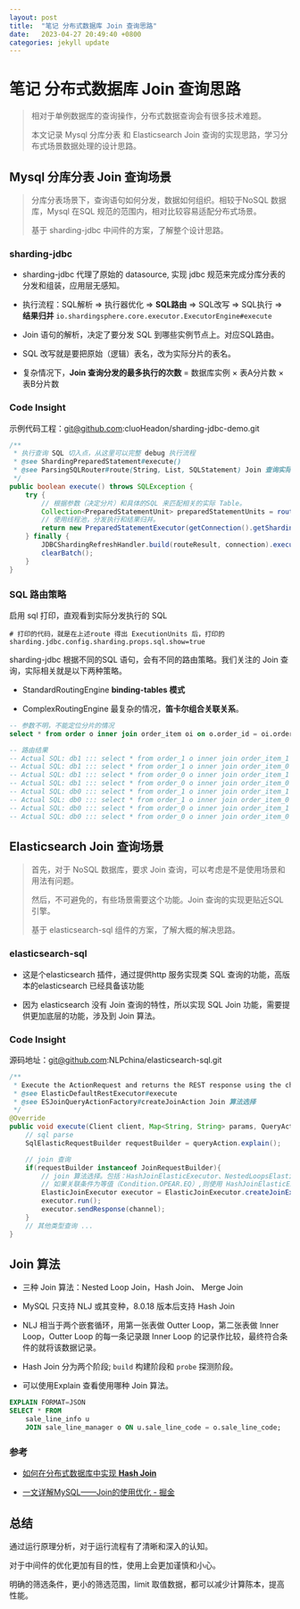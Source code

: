 ```yaml
---
layout: post
title:  "笔记 分布式数据库 Join 查询思路"
date:   2023-04-27 20:49:40 +0800
categories: jekyll update
---
```


# 笔记 分布式数据库 Join 查询思路

> 相对于单例数据库的查询操作，分布式数据查询会有很多技术难题。
> 
> 本文记录 Mysql 分库分表 和 Elasticsearch Join 查询的实现思路，学习分布式场景数据处理的设计思路。

## Mysql 分库分表 Join 查询场景

> 分库分表场景下，查询语句如何分发，数据如何组织。相较于NoSQL 数据库，Mysql 在SQL 规范的范围内，相对比较容易适配分布式场景。
> 
> 基于 sharding-jdbc 中间件的方案，了解整个设计思路。

### sharding-jdbc

- sharding-jdbc 代理了原始的 datasource, 实现 jdbc 规范来完成分库分表的分发和组装，应用层无感知。

- 执行流程：SQL解析 => 执行器优化 => **SQL路由** => SQL改写 => SQL执行 => **结果归并** `io.shardingsphere.core.executor.ExecutorEngine#execute`

- Join 语句的解析，决定了要分发 SQL 到哪些实例节点上。对应SQL路由。

- SQL 改写就是要把原始（逻辑）表名，改为实际分片的表名。

- 复杂情况下，**Join 查询分发的最多执行的次数** = 数据库实例 × 表A分片数 × 表B分片数

### Code Insight

示例代码工程：git@github.com:cluoHeadon/sharding-jdbc-demo.git

```java
/**
 * 执行查询 SQL 切入点，从这里可以完整 debug 执行流程
 * @see ShardingPreparedStatement#execute()
 * @see ParsingSQLRouter#route(String, List, SQLStatement) Join 查询实际涉及哪些表，就是在路由规则里匹配得出来的。
 */
public boolean execute() throws SQLException {
    try {
        // 根据参数（决定分片）和具体的SQL 来匹配相关的实际 Table。
        Collection<PreparedStatementUnit> preparedStatementUnits = route();
        // 使用线程池，分发执行和结果归并。
        return new PreparedStatementExecutor(getConnection().getShardingContext().getExecutorEngine(), routeResult.getSqlStatement().getType(), preparedStatementUnits).execute();
    } finally {
        JDBCShardingRefreshHandler.build(routeResult, connection).execute();
        clearBatch();
    }
}
```

### SQL 路由策略

启用 sql 打印，直观看到实际分发执行的 SQL

```properties
# 打印的代码，就是在上述route 得出 ExecutionUnits 后，打印的
sharding.jdbc.config.sharding.props.sql.show=true
```

sharding-jdbc 根据不同的SQL 语句，会有不同的路由策略。我们关注的 Join 查询，实际相关就是以下两种策略。

- StandardRoutingEngine **binding-tables 模式**

- ComplexRoutingEngine 最复杂的情况，**笛卡尔组合关联关系**。

```sql
-- 参数不明，不能定位分片的情况
select * from order o inner join order_item oi on o.order_id = oi.order_id 

-- 路由结果
-- Actual SQL: db1 ::: select * from order_1 o inner join order_item_1 oi on o.order_id = oi.order_id 
-- Actual SQL: db1 ::: select * from order_1 o inner join order_item_0 oi on o.order_id = oi.order_id 
-- Actual SQL: db1 ::: select * from order_0 o inner join order_item_1 oi on o.order_id = oi.order_id 
-- Actual SQL: db1 ::: select * from order_0 o inner join order_item_0 oi on o.order_id = oi.order_id 
-- Actual SQL: db0 ::: select * from order_1 o inner join order_item_1 oi on o.order_id = oi.order_id 
-- Actual SQL: db0 ::: select * from order_1 o inner join order_item_0 oi on o.order_id = oi.order_id 
-- Actual SQL: db0 ::: select * from order_0 o inner join order_item_1 oi on o.order_id = oi.order_id 
-- Actual SQL: db0 ::: select * from order_0 o inner join order_item_0 oi on o.order_id = oi.order_id
```

## Elasticsearch Join 查询场景

> 首先，对于 NoSQL 数据库，要求 Join 查询，可以考虑是不是使用场景和用法有问题。
> 
> 然后，不可避免的，有些场景需要这个功能。Join 查询的实现更贴近SQL 引擎。
> 
> 基于 elasticsearch-sql 组件的方案，了解大概的解决思路。

### elasticsearch-sql

- 这是个elasticsearch 插件，通过提供http 服务实现类 SQL 查询的功能，高版本的elasticsearch 已经具备该功能

- 因为 elasticsearch 没有 Join 查询的特性，所以实现 SQL Join 功能，需要提供更加底层的功能，涉及到 Join 算法。

### Code Insight

源码地址：git@github.com:NLPchina/elasticsearch-sql.git

```java
/**
 * Execute the ActionRequest and returns the REST response using the channel.
 * @see ElasticDefaultRestExecutor#execute
 * @see ESJoinQueryActionFactory#createJoinAction Join 算法选择
 */
@Override
public void execute(Client client, Map<String, String> params, QueryAction queryAction, RestChannel channel) throws Exception{
    // sql parse
    SqlElasticRequestBuilder requestBuilder = queryAction.explain();

    // join 查询
    if(requestBuilder instanceof JoinRequestBuilder){
        // join 算法选择。包括：HashJoinElasticExecutor、NestedLoopsElasticExecutor
        // 如果关联条件为等值（Condition.OPEAR.EQ）,则使用 HashJoinElasticExecutor
        ElasticJoinExecutor executor = ElasticJoinExecutor.createJoinExecutor(client,requestBuilder);
        executor.run();
        executor.sendResponse(channel);
    }
    // 其他类型查询 ...
}
```

## Join 算法

- 三种 Join 算法：Nested Loop Join，Hash Join、 Merge Join

- MySQL 只支持 NLJ 或其变种，8.0.18 版本后支持 Hash Join

- NLJ 相当于两个嵌套循环，用第一张表做 Outter Loop，第二张表做 Inner Loop，Outter Loop 的每一条记录跟 Inner Loop 的记录作比较，最终符合条件的就将该数据记录。

- Hash Join 分为两个阶段; `build` 构建阶段和 `probe` 探测阶段。

- 可以使用Explain 查看使用哪种 Join 算法。

```sql
EXPLAIN FORMAT=JSON  
SELECT * FROM
	sale_line_info u
	JOIN sale_line_manager o ON u.sale_line_code = o.sale_line_code;
```

### 参考

- [如何在分布式数据库中实现 **Hash Join**](https://zhuanlan.zhihu.com/p/35040231)

- [一文详解MySQL——Join的使用优化 - 掘金](https://juejin.cn/post/7224046762200154172)



## 总结

通过运行原理分析，对于运行流程有了清晰和深入的认知。

对于中间件的优化更加有目的性，使用上会更加谨慎和小心。

明确的筛选条件，更小的筛选范围，limit 取值数据，都可以减少计算陈本，提高性能。
